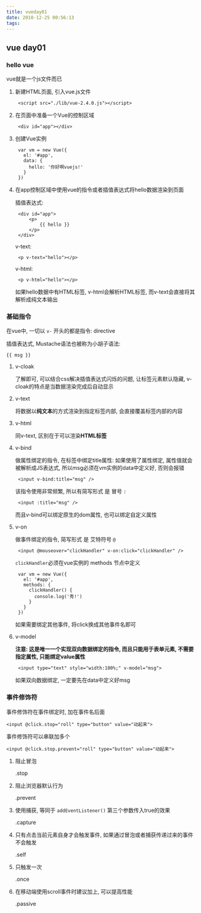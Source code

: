 ```yaml
---
title: vueday01
date: 2018-12-25 00:56:13
tags:
---
```



## vue day01 ##

### hello vue ###

vue就是一个js文件而已

1. 新建HTML页面, 引入vue.js文件

		<script src="./lib/vue-2.4.0.js"></script>

2. 在页面中准备一个Vue的控制区域

		<div id="app"></div>	

3. 创建Vue实例

		var vm = new Vue({
	      el: '#app',
	      data: {
	        hello: '你好啊vuejs!'
	      }
	    })

4. 在app控制区域中使用vue的指令或者插值表达式将hello数据渲染到页面

	插值表达式:

		<div id="app">
			<p>
				{{ hello }}
			</p>
		</div>

	v-text:

		<p v-text="hello"></p>

	v-html:

		<p v-html="hello"></p>

	如果hello数据中有HTML标签, v-html会解析HTML标签, 而v-text会直接将其解析成纯文本输出


### 基础指令 ###

在vue中, 一切以 `v-` 开头的都是指令: directive


插值表达式, Mustache语法也被称为小胡子语法:

	{{ msg }}

1. v-cloak

	了解即可, 可以结合css解决插值表达式闪烁的问题, 让标签元素默认隐藏, v-cloak的特点是当数据渲染完成后自动显示

2. v-text

	将数据以**纯文本**的方式渲染到指定标签内部, 会直接覆盖标签内部的内容

3. v-html

	同v-text, 区别在于可以渲染**HTML标签**

4. v-bind

	做属性绑定的指令, 在标签中绑定title属性: 如果使用了属性绑定, 属性值就会被解析成JS表达式, 所以msg必须在vm实例的data中定义好, 否则会报错

		<input v-bind:title="msg" />

	该指令使用非常频繁, 所以有简写形式 是 冒号  `:`

		<input :title="msg" />

	而且v-bind可以绑定原生的dom属性, 也可以绑定自定义属性

5. v-on

	做事件绑定的指令, 简写形式 是 艾特符号 `@`

		<input @mouseover="clickHandler" v-on:click="clickHandler" />

	`clickHandler`必须在vue实例的 methods 节点中定义

		var vm = new Vue({
	      el: '#app',
	      methods: {
	        clickHandler() {
	          console.log('秀!')
	        }
	      }
	    })

	如果需要绑定其他事件, 将click换成其他事件名即可

6. v-model

	**注意: 这是唯一一个实现双向数据绑定的指令, 而且只能用于表单元素, 不需要指定属性, 只能绑定value属性**

		<input type="text" style="width:100%;" v-model="msg">

	如果双向数据绑定, 一定要先在data中定义好msg

### 事件修饰符 ###

事件修饰符在事件绑定时, 加在事件名后面

	<input @click.stop="roll" type="button" value="动起来">

事件修饰符可以串联加多个

	<input @click.stop.prevent="roll" type="button" value="动起来">

1. 阻止冒泡

	.stop

2. 阻止浏览器默认行为
 
	.prevent

3. 使用捕获, 等同于 `addEventListener()` 第三个参数传入true的效果

	.capture

4. 只有点击当前元素自身才会触发事件, 如果通过冒泡或者捕获传递过来的事件不会触发

	.self

5. 只触发一次

	.once

6. 在移动端使用scroll事件时建议加上, 可以提高性能

	.passive